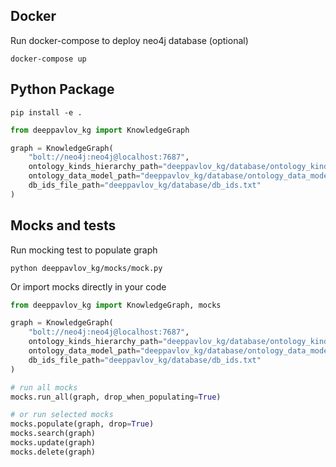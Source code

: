 ## Docker
Run docker-compose to deploy neo4j database (optional)
```
docker-compose up
```

## Python Package
```
pip install -e .
```

```python
from deeppavlov_kg import KnowledgeGraph

graph = KnowledgeGraph(
    "bolt://neo4j:neo4j@localhost:7687",
    ontology_kinds_hierarchy_path="deeppavlov_kg/database/ontology_kinds_hierarchy.pickle",
    ontology_data_model_path="deeppavlov_kg/database/ontology_data_model.json",
    db_ids_file_path="deeppavlov_kg/database/db_ids.txt"
)
```

## Mocks and tests
Run mocking test to populate graph
```
python deeppavlov_kg/mocks/mock.py
```

Or import mocks directly in your code

```python
from deeppavlov_kg import KnowledgeGraph, mocks

graph = KnowledgeGraph(
    "bolt://neo4j:neo4j@localhost:7687",
    ontology_kinds_hierarchy_path="deeppavlov_kg/database/ontology_kinds_hierarchy.pickle",
    ontology_data_model_path="deeppavlov_kg/database/ontology_data_model.json",
    db_ids_file_path="deeppavlov_kg/database/db_ids.txt"
)

# run all mocks
mocks.run_all(graph, drop_when_populating=True)

# or run selected mocks
mocks.populate(graph, drop=True)
mocks.search(graph)
mocks.update(graph)
mocks.delete(graph)
```
